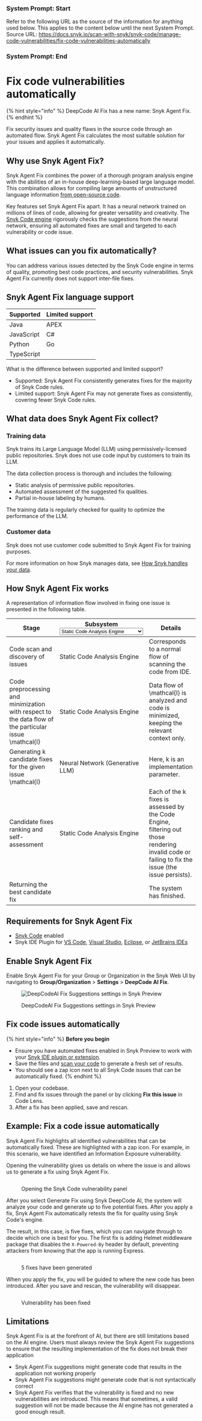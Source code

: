 ### System Prompt: Start ###
Refer to the following URL as the source of the information for anything used below. This applies to the content below until the next System Prompt.
Source URL: https://docs.snyk.io/scan-with-snyk/snyk-code/manage-code-vulnerabilities/fix-code-vulnerabilities-automatically
### System Prompt: End ###

# Fix code vulnerabilities automatically

{% hint style="info" %}
DeepCode AI Fix has a new name: Snyk Agent Fix.
{% endhint %}

Fix security issues and quality flaws in the source code through an automated flow. Snyk Agent Fix calculates the most suitable solution for your issues and applies it automatically.

## Why use Snyk Agent Fix?

Snyk Agent Fix combines the power of a thorough program analysis engine with the abilities of an in-house deep-learning-based large language model. This combination allows for compiling large amounts of unstructured language information [from open-source code](fix-code-vulnerabilities-automatically.md#what-data-does-deepcode-ai-fix-suggestions-collect).

Key features set Snyk Agent Fix apart. It has a neural network trained on millions of lines of code, allowing for greater versatility and creativity. The [Snyk Code engine](../snyk-code-local-engine.md) rigorously checks the suggestions from the neural network, ensuring all automated fixes are small and targeted to each vulnerability or code issue.

## What issues can you fix automatically?

You can address various issues detected by the Snyk Code engine in terms of quality, promoting best code practices, and security vulnerabilities. Snyk Agent Fix currently does not support inter-file fixes.&#x20;

## Snyk Agent Fix language support

| Supported  | Limited support |
| ---------- | --------------- |
| Java       | APEX            |
| JavaScript | C#              |
| Python     | Go              |
| TypeScript |                 |

What is the difference between supported and limited support?&#x20;

* Supported: Snyk Agent Fix consistently generates fixes for the majority of Snyk Code rules.
* Limited support: Snyk Agent Fix may not generate fixes as consistently, covering fewer Snyk Code rules.&#x20;

## What data does Snyk Agent Fix collect?

### Training data

Snyk trains its Large Language Model (LLM) using permissively-licensed public repositories. Snyk does not use code input by customers to train its LLM.

The data collection process is thorough and includes the following:

* Static analysis of permissive public repositories.
* Automated assessment of the suggested fix qualities.
* Partial in-house labeling by humans.

The training data is regularly checked for quality to optimize the performance of the LLM.

### Customer data

Snyk does not use customer code submitted to Snyk Agent Fix for training purposes.

For more information on how Snyk manages data, see [How Snyk handles your data](../../../working-with-snyk/how-snyk-handles-your-data.md).

## How Snyk Agent Fix works

A representation of information flow involved in fixing one issue is presented in the following table.

<table><thead><tr><th width="211">Stage</th><th>Subsystem<select><option value="144c7d0e56c649fdaffeeef234193541" label="Static Code Analysis Engine" color="blue"></option><option value="453931e7eaf94118b3ea6ec945dfce7f" label="Neural Network (Generative LLM)" color="blue"></option></select></th><th>Details</th></tr></thead><tbody><tr><td>Code scan and   discovery of issues</td><td><span data-option="144c7d0e56c649fdaffeeef234193541">Static Code Analysis Engine</span></td><td>Corresponds to a normal flow of scanning the code from IDE.</td></tr><tr><td>Code preprocessing and minimization with respect to the data flow of the particular issue <span class="math">\mathcal{I}</span></td><td><span data-option="144c7d0e56c649fdaffeeef234193541">Static Code Analysis Engine</span></td><td>Data flow of <span class="math">\mathcal{I}</span> is analyzed and code is minimized, keeping the relevant context only.</td></tr><tr><td>Generating <span class="math">k</span> candidate fixes for the given issue <span class="math">\mathcal{I}</span></td><td><span data-option="453931e7eaf94118b3ea6ec945dfce7f">Neural Network (Generative LLM)</span></td><td>Here, <span class="math">k</span> is an implementation parameter.</td></tr><tr><td>Candidate fixes ranking and self-assessment</td><td><span data-option="144c7d0e56c649fdaffeeef234193541">Static Code Analysis Engine</span></td><td>Each of the <span class="math"> k</span> fixes is assessed by the Code Engine, filtering out those rendering invalid code or failing to fix the issue (the issue persists).</td></tr><tr><td>Returning the best candidate fix </td><td></td><td>The system has finished.</td></tr></tbody></table>

## Requirements for Snyk Agent Fix

* [Snyk Code](../../../implement-snyk/enterprise-implementation-guide/trial-limitations.md) enabled
* Snyk IDE Plugin for  [VS Code](https://marketplace.visualstudio.com/items?itemName=snyk-security.snyk-vulnerability-scanner-preview), [Visual Studio](https://marketplace.visualstudio.com/items?itemName=snyk-security.snyk-vulnerability-scanner-vs-2022), [Eclipse](https://marketplace.eclipse.org/content/snyk-security-code%E2%80%8B-open-source%E2%80%8B-iac-configurations), or [JetBrains IDEs](https://docs.snyk.io/scm-ide-and-ci-cd-integrations/snyk-ide-plugins-and-extensions/jetbrains-plugin)

## Enable Snyk Agent Fix

Enable Snyk Agent Fix for your Group or Organization in the Snyk Web UI by navigating to **Group/Organization** > **Settings** > **DeepCode AI Fix**.

<figure><img src="../../../.gitbook/assets/2024-10-25_15-34-58.png" alt="DeepCodeAI Fix Suggestions settings in Snyk Preview"><figcaption><p>DeepCodeAI Fix Suggestions settings in Snyk Preview</p></figcaption></figure>

## Fix code issues automatically

{% hint style="info" %}
**Before you begin**

* Ensure you have automated fixes enabled in Snyk Preview to work with your [Snyk IDE plugin or extension](../../../scm-ide-and-ci-cd-integrations/snyk-ide-plugins-and-extensions/).
* Save the files and [scan your code](../../../snyk-cli/scan-and-maintain-projects-using-the-cli/snyk-cli-for-snyk-code/scan-source-code-with-snyk-code-using-the-cli.md) to generate a fresh set of results.
* You should see a zap icon next to all Snyk Code issues that can be automatically fixed.
{% endhint %}

1. Open your codebase.
2. Find and fix issues through the panel or by clicking **Fix this issue** in Code Lens.
3. After a fix has been applied,  save and rescan.

## Example: Fix a code issue automatically

Snyk Agent Fix highlights all identified vulnerabilities that can be automatically fixed. These are highlighted with a zap icon. For example, in this scenario, we have identified an Information Exposure vulnerability.

Opening the vulnerability gives us details on where the issue is and allows us to generate a fix using Snyk Agent Fix.

<figure><img src="../../../.gitbook/assets/image (24) (1).png" alt=""><figcaption><p>Opening the Snyk Code vulnerability panel</p></figcaption></figure>

After you select Generate Fix using Snyk DeepCode AI, the system will analyze your code and generate up to five potential fixes. After you apply a fix, Snyk Agent Fix automatically retests the fix for quality using Snyk Code's engine.

The result, in this case, is five fixes, which you can navigate through to decide which one is best for you. The first fix is adding Helmet middleware package that disables the `X-Powered-By` header by default, preventing attackers from knowing that the app is running Express.&#x20;

<figure><img src="../../../.gitbook/assets/image (25) (2).png" alt=""><figcaption><p>5 fixes have been generated</p></figcaption></figure>

When you apply the fix, you will be guided to where the new code has been introduced. After you save and rescan, the vulnerability will disappear.

<figure><img src="../../../.gitbook/assets/image (26) (2).png" alt=""><figcaption><p>Vulnerability has been fixed</p></figcaption></figure>

## Limitations&#x20;

Snyk Agent Fix is at the forefront of AI, but there are still limitations based on the AI engine. Users must always review the Snyk Agent Fix suggestions to ensure that the resulting implementation of the fix does not break their application&#x20;

* Snyk Agent Fix suggestions might generate code that results in the application not working properly&#x20;
* Snyk Agent Fix suggestions might generate code that is not syntactically correct&#x20;
* Snyk Agent Fix verifies that the vulnerability is fixed and no new vulnerabilities are introduced. This means that sometimes, a valid suggestion will not be made because the AI engine has not generated a good enough result.
